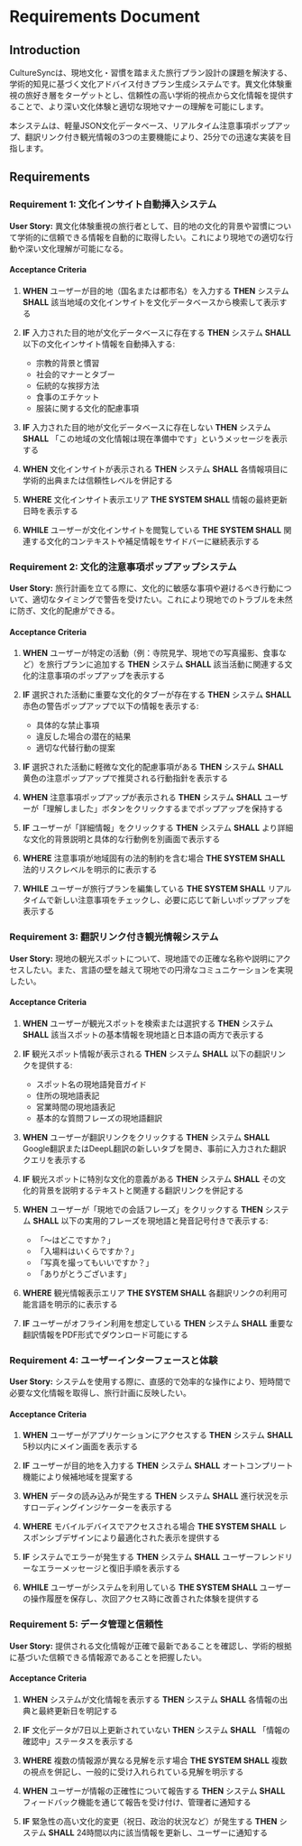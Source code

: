 # Requirements Document

## Introduction

CultureSyncは、現地文化・習慣を踏まえた旅行プラン設計の課題を解決する、学術的知見に基づく文化アドバイス付きプラン生成システムです。異文化体験重視の旅好き層をターゲットとし、信頼性の高い学術的視点から文化情報を提供することで、より深い文化体験と適切な現地マナーの理解を可能にします。

本システムは、軽量JSON文化データベース、リアルタイム注意事項ポップアップ、翻訳リンク付き観光情報の3つの主要機能により、25分での迅速な実装を目指します。

## Requirements

### Requirement 1: 文化インサイト自動挿入システム

**User Story:** 異文化体験重視の旅行者として、目的地の文化的背景や習慣について学術的に信頼できる情報を自動的に取得したい。これにより現地での適切な行動や深い文化理解が可能になる。

#### Acceptance Criteria

1. **WHEN** ユーザーが目的地（国名または都市名）を入力する **THEN** システム **SHALL** 該当地域の文化インサイトを文化データベースから検索して表示する

2. **IF** 入力された目的地が文化データベースに存在する **THEN** システム **SHALL** 以下の文化インサイト情報を自動挿入する:
   - 宗教的背景と慣習
   - 社会的マナーとタブー  
   - 伝統的な挨拶方法
   - 食事のエチケット
   - 服装に関する文化的配慮事項

3. **IF** 入力された目的地が文化データベースに存在しない **THEN** システム **SHALL** 「この地域の文化情報は現在準備中です」というメッセージを表示する

4. **WHEN** 文化インサイトが表示される **THEN** システム **SHALL** 各情報項目に学術的出典または信頼性レベルを併記する

5. **WHERE** 文化インサイト表示エリア **THE SYSTEM SHALL** 情報の最終更新日時を表示する

6. **WHILE** ユーザーが文化インサイトを閲覧している **THE SYSTEM SHALL** 関連する文化的コンテキストや補足情報をサイドバーに継続表示する

### Requirement 2: 文化的注意事項ポップアップシステム

**User Story:** 旅行計画を立てる際に、文化的に敏感な事項や避けるべき行動について、適切なタイミングで警告を受けたい。これにより現地でのトラブルを未然に防ぎ、文化的配慮ができる。

#### Acceptance Criteria

1. **WHEN** ユーザーが特定の活動（例：寺院見学、現地での写真撮影、食事など）を旅行プランに追加する **THEN** システム **SHALL** 該当活動に関連する文化的注意事項のポップアップを表示する

2. **IF** 選択された活動に重要な文化的タブーが存在する **THEN** システム **SHALL** 赤色の警告ポップアップで以下の情報を表示する:
   - 具体的な禁止事項
   - 違反した場合の潜在的結果
   - 適切な代替行動の提案

3. **IF** 選択された活動に軽微な文化的配慮事項がある **THEN** システム **SHALL** 黄色の注意ポップアップで推奨される行動指針を表示する

4. **WHEN** 注意事項ポップアップが表示される **THEN** システム **SHALL** ユーザーが「理解しました」ボタンをクリックするまでポップアップを保持する

5. **IF** ユーザーが「詳細情報」をクリックする **THEN** システム **SHALL** より詳細な文化的背景説明と具体的な行動例を別画面で表示する

6. **WHERE** 注意事項が地域固有の法的制約を含む場合 **THE SYSTEM SHALL** 法的リスクレベルを明示的に表示する

7. **WHILE** ユーザーが旅行プランを編集している **THE SYSTEM SHALL** リアルタイムで新しい注意事項をチェックし、必要に応じて新しいポップアップを表示する

### Requirement 3: 翻訳リンク付き観光情報システム

**User Story:** 現地の観光スポットについて、現地語での正確な名称や説明にアクセスしたい。また、言語の壁を越えて現地での円滑なコミュニケーションを実現したい。

#### Acceptance Criteria

1. **WHEN** ユーザーが観光スポットを検索または選択する **THEN** システム **SHALL** 該当スポットの基本情報を現地語と日本語の両方で表示する

2. **IF** 観光スポット情報が表示される **THEN** システム **SHALL** 以下の翻訳リンクを提供する:
   - スポット名の現地語発音ガイド
   - 住所の現地語表記
   - 営業時間の現地語表記
   - 基本的な質問フレーズの現地語翻訳

3. **WHEN** ユーザーが翻訳リンクをクリックする **THEN** システム **SHALL** Google翻訳またはDeepL翻訳の新しいタブを開き、事前に入力された翻訳クエリを表示する

4. **IF** 観光スポットに特別な文化的意義がある **THEN** システム **SHALL** その文化的背景を説明するテキストと関連する翻訳リンクを併記する

5. **WHEN** ユーザーが「現地での会話フレーズ」をクリックする **THEN** システム **SHALL** 以下の実用的フレーズを現地語と発音記号付きで表示する:
   - 「〜はどこですか？」
   - 「入場料はいくらですか？」
   - 「写真を撮ってもいいですか？」
   - 「ありがとうございます」

6. **WHERE** 観光情報表示エリア **THE SYSTEM SHALL** 各翻訳リンクの利用可能言語を明示的に表示する

7. **IF** ユーザーがオフライン利用を想定している **THEN** システム **SHALL** 重要な翻訳情報をPDF形式でダウンロード可能にする

### Requirement 4: ユーザーインターフェースと体験

**User Story:** システムを使用する際に、直感的で効率的な操作により、短時間で必要な文化情報を取得し、旅行計画に反映したい。

#### Acceptance Criteria

1. **WHEN** ユーザーがアプリケーションにアクセスする **THEN** システム **SHALL** 5秒以内にメイン画面を表示する

2. **IF** ユーザーが目的地を入力する **THEN** システム **SHALL** オートコンプリート機能により候補地域を提案する

3. **WHEN** データの読み込みが発生する **THEN** システム **SHALL** 進行状況を示すローディングインジケーターを表示する

4. **WHERE** モバイルデバイスでアクセスされる場合 **THE SYSTEM SHALL** レスポンシブデザインにより最適化された表示を提供する

5. **IF** システムでエラーが発生する **THEN** システム **SHALL** ユーザーフレンドリーなエラーメッセージと復旧手順を表示する

6. **WHILE** ユーザーがシステムを利用している **THE SYSTEM SHALL** ユーザーの操作履歴を保存し、次回アクセス時に改善された体験を提供する

### Requirement 5: データ管理と信頼性

**User Story:** 提供される文化情報が正確で最新であることを確認し、学術的根拠に基づいた信頼できる情報源であることを把握したい。

#### Acceptance Criteria

1. **WHEN** システムが文化情報を表示する **THEN** システム **SHALL** 各情報の出典と最終更新日を明記する

2. **IF** 文化データが7日以上更新されていない **THEN** システム **SHALL** 「情報の確認中」ステータスを表示する

3. **WHERE** 複数の情報源が異なる見解を示す場合 **THE SYSTEM SHALL** 複数の視点を併記し、一般的に受け入れられている見解を明示する

4. **WHEN** ユーザーが情報の正確性について報告する **THEN** システム **SHALL** フィードバック機能を通じて報告を受け付け、管理者に通知する

5. **IF** 緊急性の高い文化的変更（祝日、政治的状況など）が発生する **THEN** システム **SHALL** 24時間以内に該当情報を更新し、ユーザーに通知する